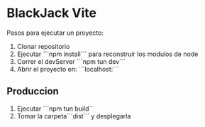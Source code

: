 # BlackJack Vite


Pasos para ejecutar un proyecto:
 
 1. Clonar repositorio
 2. Ejecutar ´´´npm install´´´ para reconstruir los modulos de node
 3. Correr el devServer ´´´npm tun dev´´´
 4. Abrir el proyecto en: ´´´localhost:´´´

 ## Produccion

 1. Ejecutar ´´´npm tun build´´
 2. Tomar la carpeta´´´dist´´´ y desplegarla
